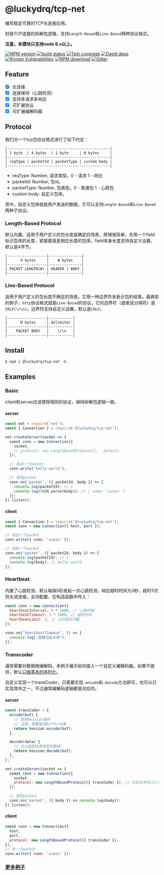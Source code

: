 # @luckydrq/tcp-net

编写稳定可靠的TCP长连接应用。

封装TCP连接的拆解包逻辑，支持`Length-Based`和`Line-Based`两种协议格式。

**注意，本模块只支持node 8.x以上。**

[![NPM version][npm-image]][npm-url]
[![build status][travis-image]][travis-url]
[![Test coverage][codecov-image]][codecov-url]
[![David deps][david-image]][david-url]
[![Known Vulnerabilities][snyk-image]][snyk-url]
[![NPM download][download-image]][download-url]
[![Gitter][gitter-image]][gitter-url]

[npm-image]: https://img.shields.io/npm/v/@luckydrq/tcp-net.svg?style=flat-square
[npm-url]: https://npmjs.org/package/@luckydrq/tcp-net
[travis-image]: https://img.shields.io/travis/luckydrq/tcp-net.svg?style=flat-square
[travis-url]: https://travis-ci.org/luckydrq/tcp-net
[codecov-image]: https://img.shields.io/codecov/c/github/luckydrq/tcp-net.svg?style=flat-square
[codecov-url]: https://codecov.io/gh/luckydrq/tcp-net
[david-image]: https://img.shields.io/david/luckydrq/tcp-net.svg?style=flat-square
[david-url]: https://david-dm.org/luckydrq/tcp-net
[snyk-image]: https://snyk.io/test/npm/@luckydrq/tcp-net/badge.svg?style=flat-square
[snyk-url]: https://snyk.io/test/npm/@luckydrq/tcp-net
[download-image]: https://img.shields.io/npm/dm/@luckydrq/tcp-net.svg?style=flat-square
[download-url]: https://npmjs.org/package/@luckydrq/tcp-net
[gitter-image]: https://img.shields.io/gitter/room/luckydrq/tcp-net.svg?style=flat-square
[gitter-url]: https://gitter.im/luckydrq/tcp-net

## Feature

- [x] 长连接
- [x] 连接保持（心跳检测）
- [x] 支持多请求多响应
- [x] 可扩展协议
- [x] 可扩展编解码器

## Protocol

我们对一个tcp包协议格式进行了如下约定：

```
|-----------------------------------------------|
| 1 byte  | 4 bytes  | 1 byte     | N bytes     |
|-----------------------------------------------|
| reqType | packetId | packetType | custom body |
|-----------------------------------------------|
```

- reqType: Number, 请求类型。0 - 请求 1 - 响应
- packetId: Number, 包id。
- packetType: Number, 包类型。0 - 普通包 1 - 心跳包
- custom body: 自定义包体。

其中，自定义包体就是用户发送的数据，它可以支持`Length-Based`和`Line-Based`两种子协议。

### Length-Based Protocol

默认内置。适用于用户定义的包长度是确定的场景。原理很简单，先用一个field标识包体的长度，紧接着就是相应长度的包体。field本身长度支持自定义设置，默认是4字节。

```
|------------------|---------------|
|      4 bytes     |    N bytes    |
|------------------|---------------|
| PACKET LENGTH(N) | HEADER | BODY |
|------------------|---------------|
```

### Line-Based Protocol

适用于用户定义的包长度不确定的场景。它用一种边界符来表示包的结束。最典型的例子，`http`协议格式就是`Line-Based`的协议，它的边界符（或者说分隔符）是`CRLF(\r\n)`。边界符支持自定义设置，默认是`CRLF`。

```
|------------------|-----------|
|      N bytes     | delimiter |
|------------------|-----------|
|    PACKET BODY   |    \r\n   |
|------------------|-----------|
```

## Install
```
$ npm i @luckydrq/tcp-net -S
```

## Examples

### Basic

client和server应该使用相同的协议，保持拆解包逻辑一致。

#### server
```js
const net = require('net');
const { Connection } = require('@luckydrq/tcp-net');

net.createServer(socket => {
  const conn = new Connection({
    socket,
    // protocol: new LengthBasedProtocol(),  default
  });

  // 发送一个packet
  conn.write('hello world');

  // 收到packet
  conn.on('packet', ({ packetId, body }) => {
    console.log(packetId); // 1
    console.log(JSON.parse(body)); // { name: 'xuezu' }
  });
}).listen();

```

#### client

```js
const { Connection } = require('@luckydrq/tcp-net');
const conn = new Connection({ host, port });

// 发送一个packet
conn.write({ name: 'xuezu' });

// 收到一个packet
conn.on('packet', ({ packetId, body }) => {
  console.log(packetId); // 1
  console.log(body); // hello world
});
```

### Heartbeat

内置了心跳检测，默认每隔5秒发起一次心跳检测，响应超时时间为3秒，超时3次则关闭连接。支持配置，在构造函数中传入：

```js
const conn = new Connection({
  heartbeatInterval: 5 * 1000, // 心跳间隔
  heartbeatTimeout: 3 * 1000, // 超时时间
  heartbeatLimit: 3, // 允许超时次数
});

conn.on('heartbeatTimeout', () => {
  console.log('连接已经关闭');
});
```

### Transcoder

通常需要对数据做编解码，本例子展示如何接入一个自定义编解码器。如果不提供，默认[只做基本的序列化](https://github.com/luckydrq/tcp-net/blob/master/lib/protocol.js)。

自定义实现一个transCoder，只需要实现`.encode`和`.decode`方法即可，也可以只实现其中之一，不过通常编解码逻辑都是对应的。

#### server

```js
const transCoder = {
  encode(buf) {
    // 调用hessian编码
    // 注意，需要返回Buffer对象
    return hessian.encode(buf);
  },

  decode(data) {
    // 可以返回任意类型的数据
    return hessian.decode(buf);
  },
};

net.createServer(socket => {
  const conn = new Connection({
    socket,
    protocol: new LengthBasedProtocol({ transCoder }), // 在协议中传入transCoder
  });

  // 收到packet
  conn.on('packet', ({ body }) => console.log(body));
}).listen();
```

#### client

```js
const conn = new Connection({
  host,
  port,
  protocol: new LengthBasedProtocol({ transCoder }),
});
// 发一个packet
conn.write({ name: 'xuezu' });
```

### [更多例子](https://github.com/luckydrq/tcp-net/blob/master/test/index.test.js)

